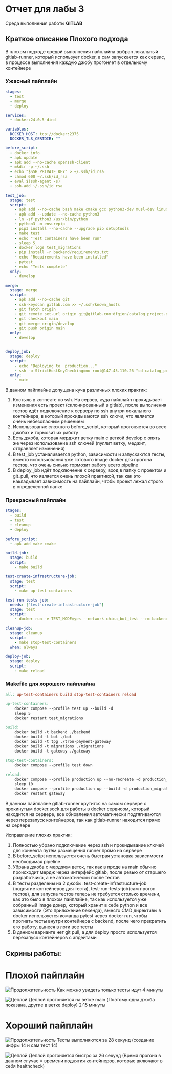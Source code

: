 # Отчет для лабы 3
Среда выполнения работы **GITLAB**
## Краткое описание Плохого подхода
В плохом подходе средой выполнения пайплайна выбран локальный gitlab-runner, который использует docker, а сам запускается как сервис, в процессе выполнения каждую джобу прогоняет в отдельному контейнере

### Ужасный пайплайн
```yml
stages:
  - test
  - merge
  - deploy

services:
  - docker:24.0.5-dind

variables:
  DOCKER_HOST: tcp://docker:2375
  DOCKER_TLS_CERTDIR: ""

before_script:
  - docker info
  - apk update
  - apk add --no-cache openssh-client
  - mkdir -p ~/.ssh
  - echo "$SSH_PRIVATE_KEY" > ~/.ssh/id_rsa
  - chmod 600 ~/.ssh/id_rsa
  - eval $(ssh-agent -s)
  - ssh-add ~/.ssh/id_rsa

test_job:   
  stage: test  
  script:
    - apk add --no-cache bash make cmake gcc python3-dev musl-dev linux-headers
    - apk add --update --no-cache python3
    - ln -sf python3 /usr/bin/python
    - python3 -m ensurepip
    - pip3 install --no-cache --upgrade pip setuptools
    - make test
    - echo "Test containers have been run"
    - sleep 5
    - docker logs test_migrations
    - pip install -r backend/requirements.txt
    - echo "Requirements have been installed"
    - pytest
    - echo "Tests complete"
  only:
    - develop

merge:
  stage: merge
  script:
    - apk add --no-cache git
    - ssh-keyscan gitlab.com >> ~/.ssh/known_hosts
    - git fetch origin 
    - git remote set-url origin git@gitlab.com:dfgion/catalog_project.git
    - git checkout main
    - git merge origin/develop
    - git push origin main
  only:
    - develop


deploy_job:
  stage: deploy
  script:
    - echo "Deploying to  production..."
    - ssh -o StrictHostKeyChecking=no root@147.45.110.26 "cd catalog_project && git pull origin main && make reload"
  only:
    - main
```

В данном пайплайне допущена куча различных плохих практик: 
1. Костыль в коннекте по ssh. На сервер, куда пайплайн прокидывает изменения есть проект (склонированный в gitlab), после выполнения тестов идёт подключение к серверу по ssh внутри локального контейнера, в который прокидываются ssh ключи, что является очень небезопасным решением
2. Использование сложного before_script, который прогоняется во всех джобах и тормозит их работу
3. Есть джоба, которая мерджит ветку main с веткой develop с опять же через использование ssh ключей (пуллит ветку, меджит, отправляет изменения)
4. В test_job устаналивается python, зависимости и запускаются тесты, вместо использования уже готового image docker для прогона тестов, что очень сильно тормозит работу всего pipeline
5. В deploy_job идёт подключение к серверу, вход в папку с проектом и git_pull, что является очень плохой практикой, так как это накладывает зависимость на пайплайн, чтобы проект лежал строго в определенной папке

### Прекрасный пайплайн
```yml
stages:
  - build
  - test
  - cleanup
  - deploy

before_script:
  - apk add make cmake

build-job:
  stage: build
  script:
    - make build

test-create-infrastructure-job:
  stage: test
  script:
    - make up-test-containers

test-run-tests-job:
  needs: ["test-create-infrastructure-job"]
  stage: test
  script:
    - docker run -e TEST_MODE=yes --network china_bot_test --rm backend pytest -s -v

cleanup-job:
  stage: cleanup
  script:
    - make stop-test-containers
  when: always

deploy-job:
  stage: deploy
  script:
    - make reload
```

### Makefile для хорошего пайплайна
```Makefile
all: up-test-containers build stop-test-containers reload

up-test-containers:
	docker compose --profile test up --build -d
	sleep 5
	docker restart test_migrations

build:
	docker build -t backend ./backend
	docker build -t bot ./bot
	docker build -t tpg ./tron-payment-gateway
	docker build -t migrations ./migrations
	docker build -t gateway ./gateway

stop-test-containers:
	docker compose --profile test down
	 
reload:
	docker compose --profile production up --no-recreate -d production_redis production_postgres
	sleep 10
	docker compose --profile production up --build -d production_migrations backend gateway tron_payment_gateway bot 
	docker restart gateway
```

В данном пайплайне gitlab-runner крутится на самом сервере с прокинутым docker.sock для работы в docker сервисом, который находится на сервере, все обновления автоматически подтягиваются через перезапуск контейнеров, так как gitlab-runner находится прямо на сервере

Исправление плохих практик:
1. Полностью убрано подключение через ssh и прокидывание ключей для коннекта путём размещения runner прямо на сервере
2. В before_sctipt используется очень быстрая установка зависимости необходимая pipeline
3. Убрана джоба с мерджем веток, так как в проде на main обычно происходит мердж через интерфейс gitlab, после ревью от старшего разработчика, а не автоматически после тестов
4. В тесты разделены на 2 джобы: test-create-infrastructure-job (поднятие контейнеров для теста), test-run-tests-job(сам прогон тестов), для запуска тестов теперь не требуется столько времени, как это было в плохом пайплайне, так как используется уже собранный image докер, который хранит в себе python и все зависимости (Это приложение бекенда), вместо CMD директивы в docker используется команда pytest через docker run, чтобы прогнать тесты внутри контейнера с backend, после чего прекратить его работу, вынеся в логи все тесты
5. В данном варианте нет git pull, а для deploy просто используется перезапуск контейнеров с апдейтами

## Скрины работы:

# Плохой пайплайн 

![Продолжительность](bad_duration.png)
Как можно увидеть только тесты идут 4 минуты

![Деплой](bad_deploy.png)
Деплой прогоняется на ветке main (Поэтому одна джоба показана, другие в ветке deploy) 2:15 минуты

# Хороший пайплайн 

![Продолжительность](good_duration.png)
Тесты выполняются за 28 секунд (создание инфры 14 и сам тест 14)

![Деплой](good_deploy.png)
Деплой прогоняется быстро за 26 секунд (Время прогона в данном случае = времени поднятия контейнеров, которые включают в себя healthcheck)
